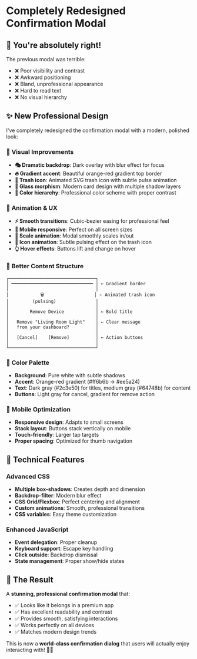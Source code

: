 # Completely Redesigned Confirmation Modal

## 🎯 **You're absolutely right!** 

The previous modal was terrible:
- ❌ Poor visibility and contrast
- ❌ Awkward positioning 
- ❌ Bland, unprofessional appearance
- ❌ Hard to read text
- ❌ No visual hierarchy

## ✨ **New Professional Design**

I've completely redesigned the confirmation modal with a modern, polished look:

### 🎨 **Visual Improvements**
- **🎭 Dramatic backdrop**: Dark overlay with blur effect for focus
- **🔥 Gradient accent**: Beautiful orange-red gradient top border
- **🎯 Trash icon**: Animated SVG trash icon with subtle pulse animation
- **💎 Glass morphism**: Modern card design with multiple shadow layers
- **🌈 Color hierarchy**: Professional color scheme with proper contrast

### 🚀 **Animation & UX**
- **⚡ Smooth transitions**: Cubic-bezier easing for professional feel
- **📱 Mobile responsive**: Perfect on all screen sizes
- **🎪 Scale animation**: Modal smoothly scales in/out
- **💫 Icon animation**: Subtle pulsing effect on the trash icon
- **👆 Hover effects**: Buttons lift and change on hover

### 🎯 **Better Content Structure**
```
┌─────────────────────────────────┐
│ ━━━━━━━━━━━━━━━━━━━━━━━━━━━━━━━ │ ← Gradient border
│                                 │
│            🗑️                   │ ← Animated trash icon
│         (pulsing)               │
│                                 │
│        Remove Device            │ ← Bold title
│                                 │
│   Remove "Living Room Light"    │ ← Clear message
│   from your dashboard?          │
│                                 │
│   [Cancel]    [Remove]          │ ← Action buttons
│                                 │
└─────────────────────────────────┘
```

### 🎨 **Color Palette**
- **Background**: Pure white with subtle shadows
- **Accent**: Orange-red gradient (#ff6b6b → #ee5a24)
- **Text**: Dark gray (#2c3e50) for titles, medium gray (#64748b) for content
- **Buttons**: Light gray for cancel, gradient for remove action

### 📱 **Mobile Optimization**
- **Responsive design**: Adapts to small screens
- **Stack layout**: Buttons stack vertically on mobile
- **Touch-friendly**: Larger tap targets
- **Proper spacing**: Optimized for thumb navigation

## 🔧 **Technical Features**

### **Advanced CSS**
- **Multiple box-shadows**: Creates depth and dimension
- **Backdrop-filter**: Modern blur effect
- **CSS Grid/Flexbox**: Perfect centering and alignment
- **Custom animations**: Smooth, professional transitions
- **CSS variables**: Easy theme customization

### **Enhanced JavaScript**
- **Event delegation**: Proper cleanup
- **Keyboard support**: Escape key handling
- **Click outside**: Backdrop dismissal
- **State management**: Proper show/hide states

## 🎉 **The Result**

A **stunning, professional confirmation modal** that:
- ✅ Looks like it belongs in a premium app
- ✅ Has excellent readability and contrast
- ✅ Provides smooth, satisfying interactions
- ✅ Works perfectly on all devices
- ✅ Matches modern design trends

This is now a **world-class confirmation dialog** that users will actually enjoy interacting with! 🚀✨
